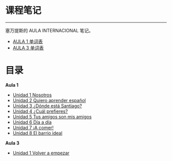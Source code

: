 # 课程笔记

----

塞万提斯的 AULA INTERNACIONAL 笔记。

- [AULA 1 单词表](word-list/aula-1.md)
- [AULA 3 单词表](word-list/aula-3.md)

# 目录

**Aula 1**

- [Unidad 1 Nosotros](notes/aula-1/aula-1-unidad-01.md)
- [Unidad 2 Quiero aprender español](notes/aula-1/aula-1-unidad-02.md)
- [Unidad 3 ¿Dónde está Santiago?](notes/aula-1/aula-1-unidad-03.md)
- [Unidad 4 ¿Cuál prefieres?](notes/aula-1/aula-1-unidad-04.md)
- [Unidad 5 Tus amigos son mis amigos](notes/aula-1/aula-1-unidad-05.md)
- [Unidad 6 Día a día](notes/aula-1/aula-1-unidad-06.md)
- [Unidad 7 ¡A comer!](notes/aula-1/aula-1-unidad-07.md)
- [Unidad 8 El barrio ideal](notes/aula-1/aula-1-unidad-08.md)

**Aula 3**

- [Unidad 1 Volver a empezar](notes/aula-3/aula-3-unidad-1.md)
